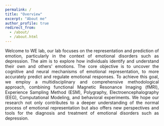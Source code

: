 ```yaml
---
permalink: /
title: "Overview"
excerpt: "About me"
author_profile: true
redirect_from: 
  - /about/
  - /about.html
---
```


<p style='text-align:justify'>Welcome to WE lab, our lab focuses on the representation and prediction of emotion, particularly in the context of emotional disorders such as depression. The aim is to explore how individuals identify and understand their own and others' emotions. The core objective is to uncover the cognitive and neural mechanisms of emotional representation, to more accurately predict and regulate emotional responses. To achieve this goal, we employ a multidisciplinary and comprehensive methodological approach, combining functional Magnetic Resonance Imaging (fMRI), Experience Sampling Method (ESM), Polygraphy, Electroencephalography (EEG), Computational Modeling, and behavioral experiments. We hope our research not only contributes to a deeper understanding of the normal process of emotional representation but also offers new perspectives and tools for the diagnosis and treatment of emotional disorders such as depression.</p>
